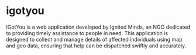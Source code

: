 # igotyou
IGotYou is a web application developed by Ignited Minds, an NGO dedicated to providing timely assistance to people in need. This application is designed to collect and manage details of affected individuals using map and geo data, ensuring that help can be dispatched swiftly and accurately.
